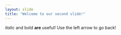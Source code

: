 ```yaml
---
layout: slide
title: "Welcome to our second slide!"
---
```

*italic* and bold **are** useful!
Use the left arrow to go back!
